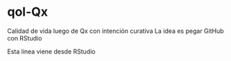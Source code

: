 # qol-Qx
Calidad de vida luego de Qx con intención curativa
La idea es pegar GitHub con RStudio

Esta linea viene desde RStudio
